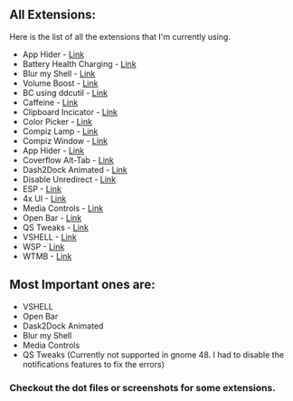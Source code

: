 ## All Extensions:

Here is the list of all the extensions that I'm currently using.
- App Hider - [Link](https://extensions.gnome.org/extension/5895/app-hider/)
- Battery Health Charging - [Link](https://extensions.gnome.org/extension/5724/battery-health-charging/)
- Blur my Shell - [Link](https://extensions.gnome.org/extension/3193/blur-my-shell/)
- Volume Boost - [Link](https://extensions.gnome.org/extension/6928/boost-volume/)
- BC using ddcutil - [Link](https://extensions.gnome.org/extension/2645/brightness-control-using-ddcutil/)
- Caffeine - [Link](https://extensions.gnome.org/extension/517/caffeine/)
- Clipboard Incicator - [Link](https://extensions.gnome.org/extension/779/clipboard-indicator/)
- Color Picker - [Link](https://extensions.gnome.org/extension/3396/color-picker/)
- Compiz Lamp - [Link](https://extensions.gnome.org/extension/3740/compiz-alike-magic-lamp-effect/)
- Compiz Window - [Link](https://extensions.gnome.org/extension/3210/compiz-windows-effect/)
- App Hider - [Link](https://extensions.gnome.org/extension/5895/app-hider/)
- Coverflow Alt-Tab - [Link](https://extensions.gnome.org/extension/97/coverflow-alt-tab/)
- Dash2Dock Animated - [Link](https://extensions.gnome.org/extension/4994/dash2dock-lite/)
- Disable Unredirect - [Link](https://extensions.gnome.org/extension/8008/disable-unredirect/)
- ESP - [Link](https://extensions.gnome.org/extension/6721/esp-extensions-search-provider/)
- 4x UI - [Link](https://extensions.gnome.org/extension/4158/gnome-40-ui-improvements/)
- Media Controls - [Link](https://extensions.gnome.org/extension/4470/media-controls/)
- Open Bar - [Link](https://extensions.gnome.org/extension/6580/open-bar/)
- QS Tweaks - [Link](https://extensions.gnome.org/extension/5446/quick-settings-tweaker/)
- VSHELL - [Link](https://extensions.gnome.org/extension/5177/vertical-workspaces/)
- WSP - [Link](https://extensions.gnome.org/extension/6730/wsp-windows-search-provider/)
- WTMB - [Link](https://extensions.gnome.org/extension/6816/wtmb-window-thumbnails/)

## Most Important ones are:
- VSHELL
- Open Bar
- Dask2Dock Animated
- Blur my Shell
- Media Controls
- QS Tweaks (Currently not supported in gnome 48. I had to disable the notifications features to fix the errors)

### Checkout the dot files or screenshots for some extensions.